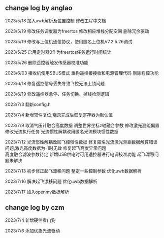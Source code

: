 ## change log by anglao

2023/5/18 	加入uwb解析及位置控制 修改工程中文档

2023/5/19 	修改任务调度器为freertos 修改相应堆栈分配空间 删除冗余驱动

2023/5/19 	修改与上位机通信协议，使用匿名上位机V7.2.5.26调试

2023/5/25 	启用定时器0作为freertos任务运行时间统计

2023/5/26 	删除遥控器触发传感器校准功能

2023/6/03	接收机使用SBUS模式
			重构遥控接接收和电源管理代码
			删除程控功能
		  
2023/6/18 	修复遥控信号丢失导致飞控无法上锁问题

2023/6/19 	修改遥控器急停、任务切换、掉线检测逻辑

2023/7/3  	翻新config.h


2023/7/4  	新增软件复位,烧录完成后恢复寄存器为默认值

2023/7/9	取消气压计融合高度数据
			调整世界坐标z轴融合参数
			修改激光测距偏置
			修改光流执行任务 
			光流惯性解耦改用匿名光流模块惯性数据
		
2023/7/12  	光流惯性解耦改回飞控惯性数据
			修复匿名光流激光测距数据解算错误问题,激光高度数据为-1时无效
			修复起飞高度异常问题	
			高度融合滤波参数待定
			新增USB供电时可用遥控器进行电调校准功能
			起飞漂移问题未解决
			
2023/7/13  	初步修正起飞漂移问题
			整定一些控制参数
			优化uwb数据解析
			
			
2023/7/16  	解决起飞漂移问题 
			优化uwb数据解析

2023/7/17   加入openmv数据解析
			
## change log by czm


2023/7/4  	新增硬件看门狗

2023/7/6  	添加优象光流驱动



